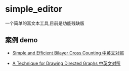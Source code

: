 # simple_editor
一个简单的富文本工具,目前是功能残缺版

## 案例 demo
* [Simple and Efficient Bilayer Cross Counting 中英文对照](https://officialbusiness.github.io/simple_editor/example/paper/Simple%20and%20Efficient%20Bilayer%20Cross%20Counting/Simple%20and%20Efficient%20Bilayer%20Cross%20Counting.html)

* [A Technique for Drawing Directed Graphs 中英文对照](https://officialbusiness.github.io/simple_editor/example/paper/A%20Technique%20for%20Drawing%20Directed%20Graphs/A%20Technique%20for%20Drawing%20Directed%20Graphs.html)

